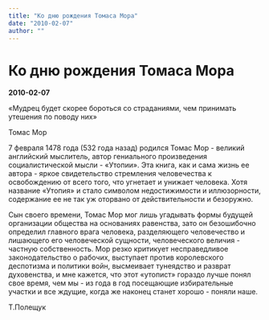 ```yaml
---
title: "Ко дню рождения Томаса Мора"
date: "2010-02-07"
author: ""
---
```


# Ко дню рождения Томаса Мора

**2010-02-07** 

«Мудрец будет скорее бороться со страданиями, чем принимать утешения по поводу них»

Томас Мор

7 февраля 1478 года (532 года назад) родился Томас Мор - великий английский мыслитель, автор гениального произведения социалистической мысли - «Утопии». Эта книга, как и сама жизнь ее автора - яркое свидетельство стремления человечества к освобождению от всего того, что угнетает и унижает человека. Хотя название «Утопия» и стало символом недостижимости и иллюзорности, содержание ее не так уж оторвано от действительности и безоружно.

Сын своего времени, Томас Мор мог лишь угадывать формы будущей организации общества на основаниях равенства, зато он безошибочно определил главного врага человека, разделяющего человечество и лишающего его человеческой сущности, человеческого величия - частную собственность. Мор резко критикует несправедливое законодательство о рабочих, выступает против королевского деспотизма и политики войн, высмеивает тунеядство и разврат духовенства, и мне кажется, что этот «утопист» гораздо лучше понял свое время, чем мы - из года в год посещающие избирательные участки и все ждущие, когда же наконец станет хорошо - поняли наше.

Т.Полещук
